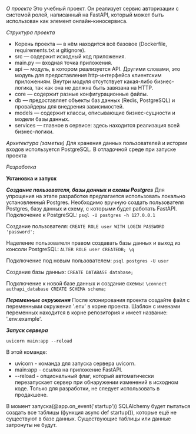 *О проекте*
Это учебный проект. Он реализует сервис авторизации с системой ролей, написанный на FastAPI, который может быть использован как элемент онлайн-киносервиса.


*Структура проекта*
- Корень проекта — в нём находится всё базовое (Dockerfile, requirements.txt и gitignore).
- src — содержит исходный код приложения.
- main.py — входная точка приложения.
- api — модуль, в котором реализуется API. Другими словами, это модуль для предоставления http-интерфейса клиентским приложениям. Внутри модуля отсутствует какая-либо бизнес-логика, так как она не должна быть завязана на HTTP.
- core — содержит разные конфигурационные файлы.
- db — предоставляет объекты баз данных (Redis, PostgreSQL) и провайдеры для внедрения зависимостей.
- models — содержит классы, описывающие бизнес-сущности и модели базы данных.
- services — главное в сервисе: здесь находится реализация всей бизнес-логики.


*Архитектура (заметки)*
Для хранения данных пользователей и истории входов используется PostgreSQL.
В отладочной среде при запуске проекта


*Разработка*

**Установка и запуск**

***Создание пользователя, базы данных и схемы Postgres***
Для упрощения на этапе разработке предлагается использовать локально установленный Postgres.
Необходимо вручную создать пользователя Postgres, базу данных и схему, с которыми будет работать FastAPI.
Подключение к PostgreSQL:
`psql -U postgres -h 127.0.0.1`

Создание пользователя:
`CREATE ROLE user WITH LOGIN PASSWORD 'password';`

Наделение пользователя правом создавать базы данных и выход из консоли PostgreSQL:
`ALTER ROLE user CREATEDB;
\q`

Подключение под новым пользователем:
`psql postgres -U user`

Создание базы данных:
`CREATE DATABASE database;`

Подключение к новой базе данных и создание схемы:
`\connect authapi_database
CREATE SCHEMA schema;`

***Переменные окружения***
После клонирования проекта создайте файл с переменными окружения '.env' в корне проекта.
Шаблон с именами переменных находится в корне репозитория и имеет название: '.env.example'.

***Запуск сервера***

`uvicorn main:app --reload`

В этой команде:
- uvicorn - команда для запуска сервера uvicorn.
- main:app - ссылка на приложение FastAPI.
- --reload - опциональный флаг, который автоматически перезапускает сервер при обнаружении изменений в исходном коде. Только для разработки, не следует использовать в продакшене.

В момент запуска(@app.on_event('startup')) SQLAlchemy будет пытаться создать все таблицы (функция async def startup()), которые ещё не существуют в базе данных. Существующие таблицы или данные затронуты не будут.




